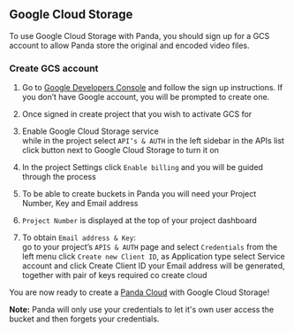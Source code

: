 ## Google Cloud Storage

To use Google Cloud Storage with Panda, you should sign up for a GCS account to allow Panda store the original and encoded video files.


### Create GCS account

1.  Go to [Google Developers Console](https://console.developers.google.com) and follow the sign up instructions. If you don’t have Google account, you will be prompted to create one.

2.  Once signed in create project that you wish to activate GCS for

3.  Enable Google Cloud Storage service</br>
    while in the project select `API’s & AUTH` in the left sidebar
    in the APIs list click button next to Google Cloud Storage to turn it on

4.  In the project Settings click `Enable billing` and you will be guided through the process

5.  To be able to create buckets in Panda you will need your Project Number, Key and Email address

6.  `Project Number` is displayed at the top of your project dashboard

7.  To obtain `Email address & Key`:</br>
    go to your project’s `APIS & AUTH` page and select `Credentials`  from the left menu
    click `Create new Client ID`, as Application type select Service account and click Create Client ID
    your Email address will be generated, together with pair of keys required co create cloud

You are now ready to create a [Panda Cloud](https://app.pandastream.com/#/new) with Google Cloud Storage!

<aside class="notice">
  <strong>Note:</strong>
   Panda will only use your credentials to let it's own user access the bucket and then forgets your credentials.
</aside>

